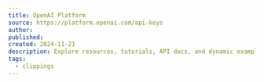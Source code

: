 ```yaml
---
title: OpenAI Platform
source: https://platform.openai.com/api-keys
author: 
published: 
created: 2024-11-21
description: Explore resources, tutorials, API docs, and dynamic examples to get the most out of OpenAI's developer platform.
tags:
  - clippings
---
```

